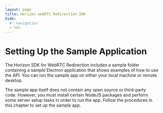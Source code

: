 ```yaml
---
layout: page
title: Horizon webRTC Redirection SDK
hide:
  #- navigation
  - toc
---
```

# Setting Up the Sample Application

The Horizon SDK for WebRTC Redirection includes a sample folder containing a sample Electron application that shows examples of how to use the API. You can run the sample app on either your local machine or remote desktop.

The sample app itself does not contain any open source or third-party code. However, you must install certain NodeJS packages and perform some server setup tasks in order to run the app.
Follow the procedures in this chapter to set up the sample app.
